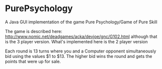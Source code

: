 # PurePsychology
A Java GUI implementation of the game Pure Psychology/Game of Pure Skill

The game is described here: http://www.nomic.net/deadgames/acka/devjoe/gnc/G102.html although that is the 3 player version.  What's implemented here is the 2 player version

Each round is 13 turns where you and a Computer opponent simultaneously bid using the values $1 to $13. The higher bid wins the round and gets the points that were up for sale.
